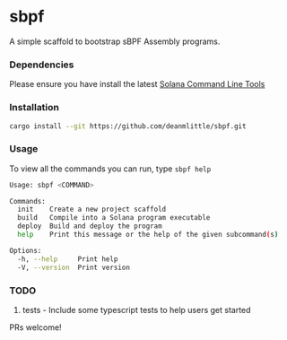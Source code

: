 # sbpf

A simple scaffold to bootstrap sBPF Assembly programs.

### Dependencies

Please ensure you have install the latest [Solana Command Line Tools](https://docs.solanalabs.com/cli/install)

### Installation
```sh
cargo install --git https://github.com/deanmlittle/sbpf.git
```

### Usage
To view all the commands you can run, type `sbpf help`


```sh
Usage: sbpf <COMMAND>

Commands:
  init    Create a new project scaffold
  build   Compile into a Solana program executable
  deploy  Build and deploy the program
  help    Print this message or the help of the given subcommand(s)

Options:
  -h, --help     Print help
  -V, --version  Print version
```

### TODO

1. tests - Include some typescript tests to help users get started

PRs welcome!